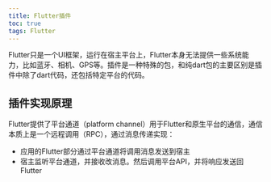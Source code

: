 ```yaml
---
title: Flutter插件
toc: true
tags: Flutter
---
```


Flutter只是一个UI框架，运行在宿主平台上，Flutter本身无法提供一些系统能力，比如蓝牙、相机、GPS等。插件是一种特殊的包，和纯dart包的主要区别是插件中除了dart代码，还包括特定平台的代码。

## 插件实现原理

Flutter提供了平台通道（platform channel）用于Flutter和原生平台的通信，通信本质上是一个远程调用（RPC），通过消息传递实现：

- 应用的Flutter部分通过平台通道将调用消息发送到宿主
- 宿主监听平台通道，并接收改消息。然后调用平台API，并将响应发送回Flutter